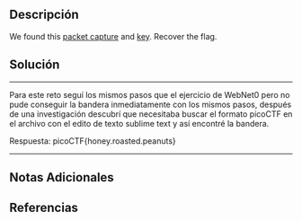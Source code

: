## Descripción

We found this [packet capture](https://jupiter.challenges.picoctf.org/static/fbf98e695555a2a48fe42c9a245de376/capture.pcap) and [key](https://jupiter.challenges.picoctf.org/static/fbf98e695555a2a48fe42c9a245de376/picopico.key). Recover the flag.
## Solución

***
Para este reto seguí los mismos pasos que el ejercicio de WebNet0 pero no pude conseguir la bandera inmediatamente con los mismos pasos, después de una investigación descubrí que necesitaba buscar el formato picoCTF en el archivo con el edito de texto sublime text y así encontré la bandera.

Respuesta: picoCTF{honey.roasted.peanuts}
***
## Notas Adicionales

## Referencias